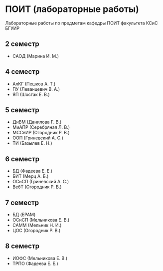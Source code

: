 ПОИТ (лабораторные работы)
=========

Лабораторные работы по предметам кафедры ПОИТ факультета КСиС БГУИР

2 семестр
---------
* САОД (Марина И. М.)

4 семестр
---------
* АлКГ (Пешков А. Т.)
* ПУ (Леванцевич В. А.)
* ЯП (Шостак Е. В.)

5 семестр
---------
* ДиВМ (Данилова Г. В.)
* МиАПР (Серебряная Л. В.)
* МССвИР (Огородник Р. В.)
* ООП (Гриневский А. С.)
* ТИ (Базылев Е. Н.)

6 семестр
---------
* БД (Фадеева Е. Е.)
* БИТ (Мерц А. Б.)
* ОСиСП (Гриневский А. С.)
* ВебТ (Огородник Р. В.)

7 семестр
---------
* БД (EPAM)
* ОСиСП (Мельникова Е. В.)
* САММ (Мельник Н. И.)
* ЦОС (Огородник Р. В.)

8 семестр
---------
* ИОФС (Мельникова Е. В.)
* ТРПО (Фадеева Е. Е.)